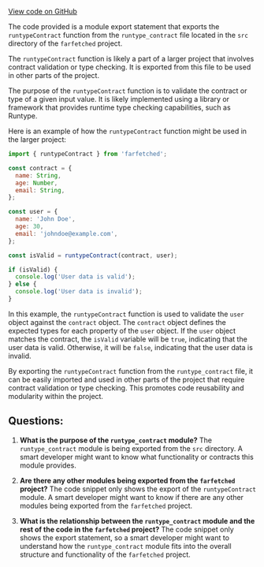 [View code on GitHub](https://github.com/igorkamyshev/farfetched/packages/runtypes/index.ts)

The code provided is a module export statement that exports the `runtypeContract` function from the `runtype_contract` file located in the `src` directory of the `farfetched` project.

The `runtypeContract` function is likely a part of a larger project that involves contract validation or type checking. It is exported from this file to be used in other parts of the project.

The purpose of the `runtypeContract` function is to validate the contract or type of a given input value. It is likely implemented using a library or framework that provides runtime type checking capabilities, such as Runtype.

Here is an example of how the `runtypeContract` function might be used in the larger project:

```javascript
import { runtypeContract } from 'farfetched';

const contract = {
  name: String,
  age: Number,
  email: String,
};

const user = {
  name: 'John Doe',
  age: 30,
  email: 'johndoe@example.com',
};

const isValid = runtypeContract(contract, user);

if (isValid) {
  console.log('User data is valid');
} else {
  console.log('User data is invalid');
}
```

In this example, the `runtypeContract` function is used to validate the `user` object against the `contract` object. The `contract` object defines the expected types for each property of the `user` object. If the `user` object matches the contract, the `isValid` variable will be `true`, indicating that the user data is valid. Otherwise, it will be `false`, indicating that the user data is invalid.

By exporting the `runtypeContract` function from the `runtype_contract` file, it can be easily imported and used in other parts of the project that require contract validation or type checking. This promotes code reusability and modularity within the project.
## Questions: 
 1. **What is the purpose of the `runtype_contract` module?**
The `runtype_contract` module is being exported from the `src` directory. A smart developer might want to know what functionality or contracts this module provides.

2. **Are there any other modules being exported from the `farfetched` project?**
The code snippet only shows the export of the `runtypeContract` module. A smart developer might want to know if there are any other modules being exported from the `farfetched` project.

3. **What is the relationship between the `runtype_contract` module and the rest of the code in the `farfetched` project?**
The code snippet only shows the export statement, so a smart developer might want to understand how the `runtype_contract` module fits into the overall structure and functionality of the `farfetched` project.
